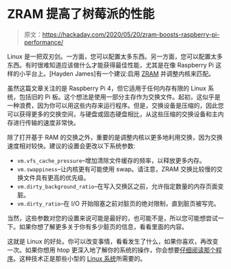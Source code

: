 # ZRAM 提高了树莓派的性能

> 原文：<https://hackaday.com/2020/05/20/zram-boosts-raspberry-pi-performance/>

Linux 是一把双刃剑。一方面，您可以配置太多东西。另一方面，您可以配置太多东西。有时很难知道应该做什么才能获得最佳性能，尤其是在像 Raspberry Pi 这样的小平台上。[Hayden James]有一个建议:启用 [ZRAM](https://haydenjames.io/raspberry-pi-performance-add-zram-kernel-parameters/) 并调整内核来匹配。

虽然这篇文章关注的是 Raspberry Pi 4，但它适用于任何内存有限的 Linux 系统，包括旧的 Pi 板。这个想法是使用一部分主存作为交换文件。起初，这似乎是一种浪费，因为你可以用这些内存来运行程序。但是，交换设备是压缩的，因此您可以获得更多的交换空间，与硬盘或固态硬盘相比，从这些压缩的交换设备和主内存进行传输的速度非常快。

除了打开基于 RAM 的交换之外，重要的是调整内核以更多地利用交换，因为交换速度相对较快。建议的设置会更改以下系统参数:

*   `vm.vfs_cache_pressure`–增加清除文件缓存的频率，以释放更多内存。
*   `vm.swappiness`–让内核更有可能使用 swap。请注意，ZRAM 交换比较慢的交换文件具有更高的优先级。
*   `vm.dirty_background_ratio`–在写入交换区之前，允许指定数量的内存页面变脏。
*   `vm.dirty_ratio`–在 I/O 开始阻塞之前对脏页的绝对限制，直到脏页被写完。

当然，这些参数对您的设置来说可能是最好的，也可能不是，所以您可能想尝试一下。如果你想了解更多关于你有多少脏页的信息，看看里面的内容。

这就是 Linux 的好处。你可以改变事情，看看发生了什么，如果你喜欢，再改变一次。如果你想用 htop 更深入地了解你的系统的操作，你会想要[仔细阅读那个程序](https://hackaday.com/2020/01/30/understand-linux-htop-visually/)。这种技术正是那些小型的 [Linux 系统](https://hackaday.com/2018/11/12/new-part-day-a-6-linux-computer-you-might-be-able-to-write-code-for/)所需要的。